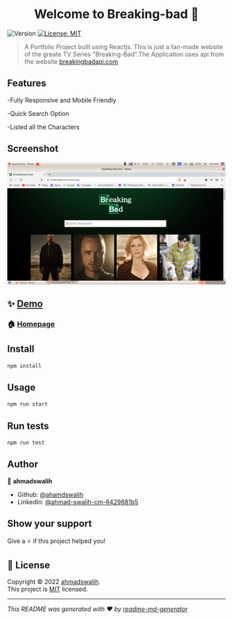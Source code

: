 <h1 align="center">Welcome to Breaking-bad 👋</h1>
<p>
  <img alt="Version" src="https://img.shields.io/badge/version-0.1.0-blue.svg?cacheSeconds=2592000" />
  <a href="/" target="_blank">
    <img alt="License: MIT" src="https://img.shields.io/badge/License-MIT-yellow.svg" />
  </a>
</p>

> A Portfolio Project built using Reactjs. This is just a fan-made website of the greate TV Series &#34;Breaking-Bad&#34;.The Application uses api from the website <a href="https://breakingbadapi.com/">breakingbadapi.com</a>

## Features
  
  -Fully Responsive and Mobile Friendly
 
  -Quick Search Option
  
  -Listed all the Characters

## Screenshot
<img src="img/screenshot.png" width="700" />


## ✨ [Demo](https://breakingbad-proj.netlify.app/)

### 🏠 [Homepage](/src/App.js)


## Install

```sh
npm install
```

## Usage

```sh
npm run start
```

## Run tests

```sh
npm run test
```

## Author

👤 **ahmadswalih**

- Github: [@ahamdswalih](https://github.com/ahamdswalih)
- LinkedIn: [@ahmad-swalih-cm-6429881b5](https://linkedin.com/in/ahmad-swalih-cm-6429881b5)

## Show your support

Give a ⭐️ if this project helped you!

## 📝 License

Copyright © 2022 [ahmadswalih](https://github.com/ahamdswalih).<br />
This project is [MIT](/) licensed.

---

_This README was generated with ❤️ by [readme-md-generator](https://github.com/kefranabg/readme-md-generator)_
